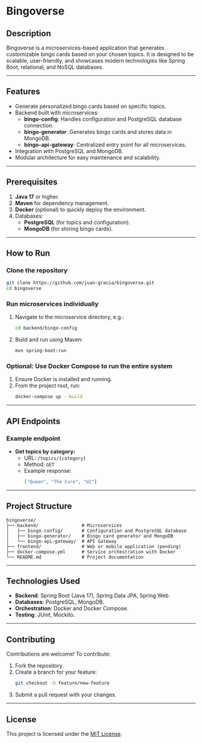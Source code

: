 
# **Bingoverse**

## **Description**
Bingoverse is a microservices-based application that generates customizable bingo cards based on your chosen topics. It is designed to be scalable, user-friendly, and showcases modern technologies like Spring Boot, relational, and NoSQL databases.

---

## **Features**
- Generate personalized bingo cards based on specific topics.
- Backend built with microservices:
  - **bingo-config**: Handles configuration and PostgreSQL database connection.
  - **bingo-generator**: Generates bingo cards and stores data in MongoDB.
  - **bingo-api-gateway**: Centralized entry point for all microservices.
- Integration with PostgreSQL and MongoDB.
- Modular architecture for easy maintenance and scalability.

---

## **Prerequisites**
1. **Java 17** or higher.
2. **Maven** for dependency management.
3. **Docker** (optional) to quickly deploy the environment.
4. Databases:
   - **PostgreSQL** (for topics and configuration).
   - **MongoDB** (for storing bingo cards).

---

## **How to Run**

### **Clone the repository**
```bash
git clone https://github.com/juan-gracia/bingoverse.git
cd bingoverse
```

### **Run microservices individually**
1. Navigate to the microservice directory, e.g.:
   ```bash
   cd backend/bingo-config
   ```
2. Build and run using Maven:
   ```bash
   mvn spring-boot:run
   ```

### **Optional: Use Docker Compose to run the entire system**
1. Ensure Docker is installed and running.
2. From the project root, run:
   ```bash
   docker-compose up --build
   ```

---

## **API Endpoints**

### **Example endpoint**
- **Get topics by category:**
  - URL: `/topics/{category}`
  - Method: `GET`
  - Example response:
    ```json
    ["Queen", "The Cure", "U2"]
    ```

---

## **Project Structure**
```
bingoverse/
├── backend/                # Microservices
│   ├── bingo-config/       # Configuration and PostgreSQL database
│   ├── bingo-generator/    # Bingo card generator and MongoDB
│   └── bingo-api-gateway/  # API Gateway
├── frontend/               # Web or mobile application (pending)
├── docker-compose.yml      # Service orchestration with Docker
└── README.md               # Project documentation
```

---

## **Technologies Used**
- **Backend**: Spring Boot (Java 17), Spring Data JPA, Spring Web.
- **Databases**: PostgreSQL, MongoDB.
- **Orchestration**: Docker and Docker Compose.
- **Testing**: JUnit, Mockito.

---

## **Contributing**
Contributions are welcome! To contribute:
1. Fork the repository.
2. Create a branch for your feature:
   ```bash
   git checkout -b feature/new-feature
   ```
3. Submit a pull request with your changes.

---

## **License**
This project is licensed under the [MIT License](LICENSE).
